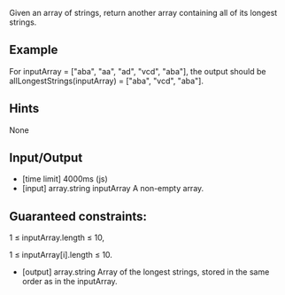 Given an array of strings, return another array containing all of its longest strings.

## Example

For inputArray = ["aba", "aa", "ad", "vcd", "aba"], the output should be allLongestStrings(inputArray) = ["aba", "vcd", "aba"].

## Hints

None

## Input/Output

* [time limit] 4000ms (js)
* [input] array.string inputArray
A non-empty array.

## Guaranteed constraints:

1 ≤ inputArray.length ≤ 10,

1 ≤ inputArray[i].length ≤ 10.

* [output] array.string
Array of the longest strings, stored in the same order as in the inputArray.